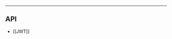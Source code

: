 --------------------------------------------------------------------------------
API
--------------------------------------------------------------------------------
  * [[JWT]]
